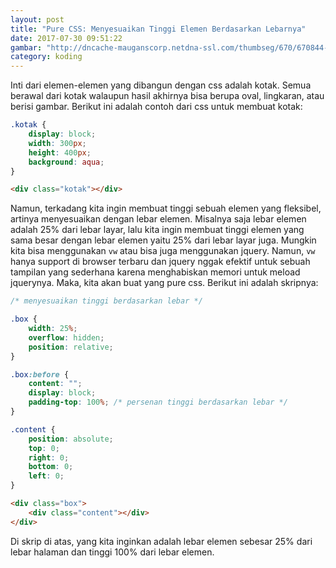 ```yaml
---
layout: post
title: "Pure CSS: Menyesuaikan Tinggi Elemen Berdasarkan Lebarnya"
date: 2017-07-30 09:51:22
gambar: "http://dncache-mauganscorp.netdna-ssl.com/thumbseg/670/670844-bigthumbnail.jpg"
category: koding
---
```


Inti dari elemen-elemen yang dibangun dengan css adalah kotak. Semua berawal dari kotak walaupun hasil akhirnya bisa berupa oval, lingkaran, atau berisi gambar. Berikut ini adalah contoh dari css untuk membuat kotak:

```css
.kotak {
    display: block;
    width: 300px;
    height: 400px;
    background: aqua;
}
```

```html
<div class="kotak"></div>
```

Namun, terkadang kita ingin membuat tinggi sebuah elemen yang fleksibel, artinya menyesuaikan dengan lebar elemen. Misalnya saja lebar elemen adalah 25% dari lebar layar, lalu kita ingin membuat tinggi elemen yang sama besar dengan lebar elemen yaitu 25% dari lebar layar juga. Mungkin kita bisa menggunakan `vw` atau bisa juga menggunakan jquery. Namun, `vw` hanya support di browser terbaru dan jquery nggak efektif untuk sebuah tampilan yang sederhana karena menghabiskan memori untuk meload jquerynya. Maka, kita akan buat yang pure css. Berikut ini adalah skripnya:

```css
/* menyesuaikan tinggi berdasarkan lebar */

.box {
    width: 25%;
    overflow: hidden;
    position: relative;
}

.box:before {
    content: "";
    display: block;
    padding-top: 100%; /* persenan tinggi berdasarkan lebar */
}

.content {
    position: absolute;
    top: 0;
    right: 0;
    bottom: 0;
    left: 0;
}
```

```html
<div class="box">
    <div class="content"></div>
</div>
```

Di skrip di atas, yang kita inginkan adalah lebar elemen sebesar 25% dari lebar halaman dan tinggi 100% dari lebar elemen.